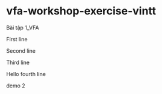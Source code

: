 # vfa-workshop-exercise-vintt
Bài tập 1_VFA

First line

Second line

Third line

Hello fourth line 

demo 2
